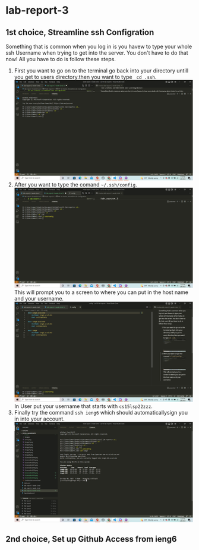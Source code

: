 # lab-report-3

## 1st choice, Streamline ssh Configration 

Something that is common when you log in is you havew to type your whole ssh Username when trying to get into the server. You don't have to do that now! All you have to do is 
follow these steps.

1. First you want to go on to the terminal go back into your directory untill you get to users directory.then you want to type ``` cd .ssh```.![image](/images/Screenshot344.png)
2. After you want to type the comand ```~/.ssh/config```.![image](/images/Screenshot345.png)This will prompt you to a screen to where you can put in the host name and your username.![image](/images/Screenshot346.png) In User put your username that starts with ```cs15lsp22zzz```.
3. Finally try the command ```ssh ieng6``` which should automaticallysign you in into your account.  ![image](/images/Screenshot347.png)


## 2nd choice, Set up Github Access from ieng6 

